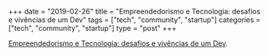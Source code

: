 +++
date = "2019-02-26"
title = "Empreendedorismo e Tecnologia: desafios e vivências de um Dev"
tags = ["tech", "community", "startup"]
categories = ["tech", "community", "startup"]
type = "post"
+++

[Empreendedorismo e Tecnologia: desafios e vivências de um Dev](https://medium.com/soluises/empreendedorismo-e-tecnologia-desafios-e-viv%C3%AAncias-de-um-dev-485312dc92b1).
